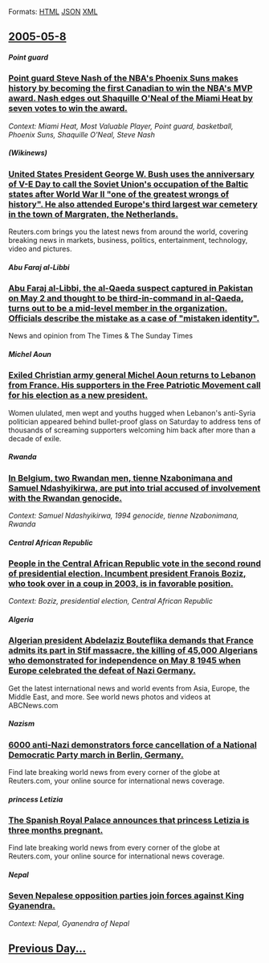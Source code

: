 
Formats: [HTML](2005/05/8/index.html)  [JSON](2005/05/8/index.json)  [XML](2005/05/8/index.xml)  

## [2005-05-8](/news/2005/05/8/index.md)

##### Point guard
### [ Point guard Steve Nash of the NBA's Phoenix Suns makes history by becoming the first Canadian to win the NBA's MVP award. Nash edges out Shaquille O'Neal of the Miami Heat by seven votes to win the award. ](/news/2005/05/8/point-guard-steve-nash-of-the-nba-s-phoenix-suns-makes-history-by-becoming-the-first-canadian-to-win-the-nba-s-mvp-award-nash-edges-out-sh.md)
_Context: Miami Heat, Most Valuable Player, Point guard, basketball, Phoenix Suns, Shaquille O'Neal, Steve Nash_

##### (Wikinews)
### [ United States President George W. Bush uses the anniversary of V-E Day to call the Soviet Union's occupation of the Baltic states after World War II "one of the greatest wrongs of history". He also attended Europe's third largest war cemetery in the town of Margraten, the Netherlands. ](/news/2005/05/8/united-states-president-george-w-bush-uses-the-anniversary-of-v-e-day-to-call-the-soviet-union-s-occupation-of-the-baltic-states-after-wor.md)
Reuters.com brings you the latest news from around the world, covering breaking news in markets, business, politics, entertainment, technology, video and pictures.

##### Abu Faraj al-Libbi
### [ Abu Faraj al-Libbi, the al-Qaeda suspect captured in Pakistan on May 2 and thought to be third-in-command in al-Qaeda, turns out to be a mid-level member in the organization. Officials describe the mistake as a case of "mistaken identity". ](/news/2005/05/8/abu-faraj-al-libbi-the-al-qaeda-suspect-captured-in-pakistan-on-may-2-and-thought-to-be-third-in-command-in-al-qaeda-turns-out-to-be-a-mi.md)
News and opinion from The Times &amp; The Sunday Times

##### Michel Aoun
### [ Exiled Christian army general Michel Aoun returns to Lebanon from France. His supporters in the Free Patriotic Movement call for his election as a new president. ](/news/2005/05/8/exiled-christian-army-general-michel-aoun-returns-to-lebanon-from-france-his-supporters-in-the-free-patriotic-movement-call-for-his-electi.md)
Women ululated, men wept and youths hugged when Lebanon&#39;s anti-Syria politician appeared behind bullet-proof glass on Saturday to address tens of thousands of screaming supporters welcoming him back after more than a decade of exile.

##### Rwanda
### [ In Belgium, two Rwandan men, tienne Nzabonimana and Samuel Ndashyikirwa, are put into trial accused of involvement with the Rwandan genocide. ](/news/2005/05/8/in-belgium-two-rwandan-men-etienne-nzabonimana-and-samuel-ndashyikirwa-are-put-into-trial-accused-of-involvement-with-the-rwandan-genoci.md)
_Context: Samuel Ndashyikirwa, 1994 genocide, tienne Nzabonimana, Rwanda_

##### Central African Republic
### [ People in the Central African Republic vote in the second round of presidential election. Incumbent president Franois Boziz, who took over in a coup in 2003, is in favorable position. ](/news/2005/05/8/people-in-the-central-african-republic-vote-in-the-second-round-of-presidential-election-incumbent-president-francois-bozize-who-took-ove.md)
_Context: Boziz, presidential election, Central African Republic_

##### Algeria
### [ Algerian president Abdelaziz Bouteflika demands that France admits its part in Stif massacre, the killing of 45,000 Algerians who demonstrated for independence on May 8 1945 when Europe celebrated the defeat of Nazi Germany. ](/news/2005/05/8/algerian-president-abdelaziz-bouteflika-demands-that-france-admits-its-part-in-setif-massacre-the-killing-of-45-000-algerians-who-demonstr.md)
Get the latest international news and world events from Asia, Europe, the Middle East, and more. See world news photos and videos at ABCNews.com

##### Nazism
### [ 6000 anti-Nazi demonstrators force cancellation of a National Democratic Party march in Berlin, Germany. ](/news/2005/05/8/6000-anti-nazi-demonstrators-force-cancellation-of-a-national-democratic-party-march-in-berlin-germany.md)
Find late breaking world news from every corner of the globe at Reuters.com, your online source for international news coverage.

##### princess Letizia
### [ The Spanish Royal Palace announces that princess Letizia is three months pregnant. ](/news/2005/05/8/the-spanish-royal-palace-announces-that-princess-letizia-is-three-months-pregnant.md)
Find late breaking world news from every corner of the globe at Reuters.com, your online source for international news coverage.

##### Nepal
### [ Seven Nepalese opposition parties join forces against King Gyanendra. ](/news/2005/05/8/seven-nepalese-opposition-parties-join-forces-against-king-gyanendra.md)
_Context: Nepal, Gyanendra of Nepal_

## [Previous Day...](/news/2005/05/7/index.md)

